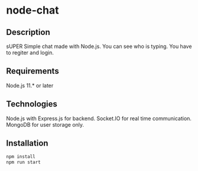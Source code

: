 # node-chat 

## Description
sUPER Simple chat made with Node.js.
You can see who is typing.
You have to regiter and login.

## Requirements
Node.js 11.* or later

## Technologies
Node.js with Express.js for backend.
Socket.IO for real time communication.
MongoDB for user storage only.

## Installation
``` bash
npm install
npm run start
```